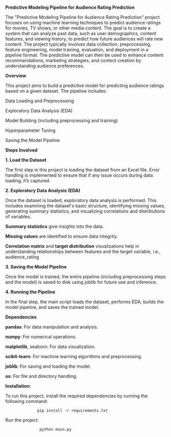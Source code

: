 **Predictive Modeling Pipeline for Audience Rating Prediction**

The "Predictive Modeling Pipeline for Audience Rating Prediction" project focuses on using machine learning techniques to predict audience ratings for movies, TV shows, or other media content. 
The goal is to create a system that can analyze past data, such as user demographics, content features, and viewing history, to predict how future audiences will rate new content. 
The project typically involves data collection, preprocessing, feature engineering, model training, evaluation, and deployment in a pipeline format. 
The predictive model can then be used to enhance content recommendations, marketing strategies, and content creation by understanding audience preferences.


**Overview**

This project aims to build a predictive model for predicting audience ratings based on a given dataset. The pipeline includes:

Data Loading and Preprocessing

Exploratory Data Analysis (EDA)

Model Building (including preprocessing and training)

Hyperparameter Tuning

Saving the Model Pipeline

**Steps Involved**

**1. Load the Dataset**
   
The first step in this project is loading the dataset from an Excel file. Error handling is implemented to ensure that if any issue occurs during data loading, it’s captured.

**2. Exploratory Data Analysis (EDA)**
   
Once the dataset is loaded, exploratory data analysis is performed. This includes examining the dataset's basic structure, identifying missing values, generating summary statistics, and visualizing correlations and distributions of variables.

**Summary statistics** give insights into the data.

**Missing values** are identified to ensure data integrity.

**Correlation matrix** and **target distribution** visualizations help in understanding relationships between features and the target variable, i.e., audience_rating

**3. Saving the Model Pipeline**
   
Once the model is trained, the entire pipeline (including preprocessing steps and the model) is saved to disk using joblib for future use and inference.

**4. Running the Pipeline**

In the final step, the main script loads the dataset, performs EDA, builds the model pipeline, and saves the trained model.


**Dependencies**

**pandas**: For data manipulation and analysis.

**numpy**: For numerical operations.

**matplotlib**, seaborn: For data visualization.

**scikit-learn**: For machine learning algorithms and preprocessing.

**joblib**: For saving and loading the model.

**os**: For file and directory handling.

**Installation:**

To run this project, install the required dependencies by running the following command: 

                  pip install -r requirements.txt

Run the project:

                   python main.py




